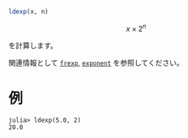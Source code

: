 ```julia
ldexp(x, n)
```

$$
x \times 2^n
$$

を計算します。

関連情報として [`frexp`](@ref), [`exponent`](@ref) を参照してください。

# 例

```jldoctest
julia> ldexp(5.0, 2)
20.0
```
